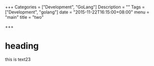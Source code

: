 +++
Categories = ["Development", "GoLang"]
Description = ""
Tags = ["Development", "golang"]
date = "2015-11-22T16:15:00+08:00"
menu = "main"
title = "two"

+++

# heading

this is text23